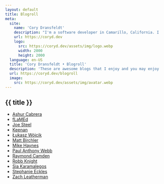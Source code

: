 ```yaml
---
layout: default
title: Blogroll
meta:
  site:
    name: 'Cory Dransfeldt'
    description: "I'm a software developer in Camarillo, California. I enjoy hanging out with my beautiful family and 4 rescue dogs, technology, automation, music, writing, reading and tv and movies."
    url: https://coryd.dev
    logo:
      src: https://coryd.dev/assets/img/logo.webp
      width: 2000
      height: 2000
  language: en-US
  title: 'Cory Dransfeldt • Blogroll'
  description: 'These are awesome blogs that I enjoy and you may enjoy too.'
  url: https://coryd.dev/blogroll
  image:
    src: https://coryd.dev/assets/img/avatar.webp
---
```


<h2
  class="m-0 text-xl font-black leading-tight tracking-normal dark:text-gray-200 md:text-2xl mb-2"
>
  {{ title }}
</h2>

- [Ashur Cabrera](https://multiline.co/mment)
- [fLaMEd](https://flamedfury.com/)
- [Joe Steel](https://joe-steel.com)
- [Keenan](https://gkeenan.co/avgb)
- [Łukasz Wójcik](https://lukaszwojcik.net)
- [Matt Birchler](https://birchtree.me)
- [Mike Haynes](https://mikehaynes.blog)
- [Paul Anthony Webb](https://webb.page)
- [Raymond Camden](https://raymondcamden.com)
- [Robb Knight](https://rknight.me)
- [Sia Karamalegos](https://sia.codes)
- [Stephanie Eckles](https://thinkdobecreate.com)
- [Zach Leatherman](https://www.zachleat.com)
